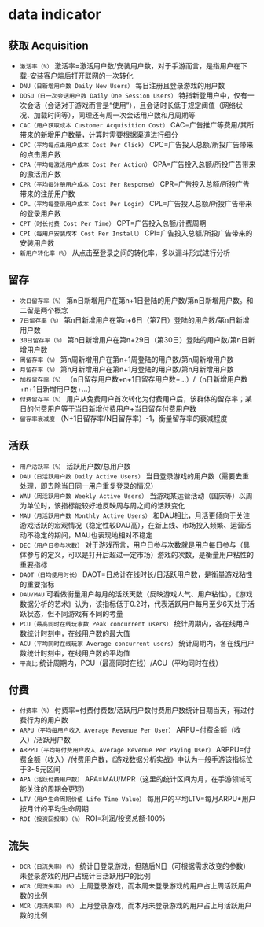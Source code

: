 # data indicator

## 获取 Acquisition

- `激活率（%）` 激活率=激活用户数/安装用户数，对于手游而言，是指用户在下载-安装客户端后打开联网的一次转化
- `DNU（日新增用户数 Daily New Users）` 每日注册且登录游戏的用户数
- `DOSU（日一次会话用户数 Daily One Session Users）` 特指新登用户中，仅有一次会话（会话对于游戏而言是“使用”），且会话时长低于规定阈值（网络状况、加载时间等），同理还有周一次会话用户数和月周期等
- `CAC（用户获取成本 Customer Acquisition Cost）` CAC=广告推广等费用/其所带来的新增用户数量，计算时需要根据渠道进行细分
- `CPC（平均每点击用户成本 Cost Per Click）` CPC=广告投入总额/所投广告带来的点击用户数
- `CPA（平均每激活用户成本 Cost Per Action）` CPA=广告投入总额/所投广告带来的激活用户数
- `CPR（平均每注册用户成本 Cost Per Response）` CPR=广告投入总额/所投广告带来的注册用户数
- `CPL（平均每登录用户成本 Cost Per Login）` CPL=广告投入总额/所投广告带来的登录用户数
- `CPT（时长付费 Cost Per Time）` CPT=广告投入总额/计费周期
- `CPI（每用户安装成本 Cost Per Install）` CPI=广告投入总额/所投广告带来的安装用户数
- `新用户转化率（%）` 从点击至登录之间的转化率，多以漏斗形式进行分析

## 留存

- `次日留存率（%）` 第n日新增用户在第n+1日登陆的用户数/第n日新增用户数。和二留是两个概念
- `7日留存率（%）` 第n日新增用户在第n+6日（第7日）登陆的用户数/第n日新增用户数
- `30日留存率（%）` 第n日新增用户在第n+29日（第30日）登陆的用户数/第n日新增用户数
- `周留存率（%）` 第n周新增用户在第n+1周登陆的用户数/第n周新增用户数
- `月留存率（%）` 第n月新增用户在第n+1月登陆的用户数/第n月新增用户数
- `加权留存率（%）` （n日留存用户数+n+1日留存用户数+...）/（n日新增用户数+n+1日新增用户数+...）
- `付费留存率（%）` 用户从免费用户首次转化为付费用户后，该群体的留存率；某日的付费用户等于当日新增付费用户+当日留存付费用户数
- `留存率衰减度` （N+1日留存率/N日留存率）-1，衡量留存率的衰减程度

## 活跃

- `用户活跃率（%）` 活跃用户数/总用户数
- `DAU（日活跃用户数 Daily Active Users）` 当日登录游戏的用户数（需要去重处理，即去除当日同一用户重复登录的情况）
- `WAU（周活跃用户数 Weekly Active Users）` 当游戏某运营活动（国庆等）以周为单位时，该指标能较好地反映周与周之间的活跃变化
- `MAU（月活跃用户数 Monthly Active Users）` 和DAU相比，月活更倾向于关注游戏活跃的宏观情况（稳定性较DAU高），在新上线、市场投入频繁、运营活动不稳定的期间，MAU也表现地相对不稳定
- `DEC（用户日参与次数）` 对于游戏而言，用户日参与次数就是用户每日参与（具体参与的定义，可以是打开后超过一定市场）游戏的次数，是衡量用户粘性的重要指标
- `DAOT（日均使用时长）` DAOT=日总计在线时长/日活跃用户数，是衡量游戏粘性的重要指标
- `DAU/MAU` 可看做衡量用户每月的活跃天数（反映游戏人气、用户粘性），《游戏数据分析的艺术》认为，该指标低于0.2时，代表活跃用户每月至少6天处于活跃状态，但不同游戏有不同的考量
- `PCU（最高同时在线玩家数 Peak concurrent users）` 统计周期内，各在线用户数统计时刻中，在线用户数的最大值
- `ACU（平均同时在线玩家 Average concurrent users）` 统计周期内，各在线用户数统计时刻中，在线用户数的平均值
- `平高比` 统计周期内，PCU（最高同时在线）/ACU（平均同时在线）

## 付费

- `付费率（%）` 付费率=付费付费数/活跃用户数付费用户数统计日期当天，有过付费行为的用户数
- `ARPU（平均每用户收入 Average Revenue Per User）` ARPU=付费金额（收入）/活跃用户数
- `ARPPU（平均每付费用户收入 Average Revenue Per Paying User）` ARPPU=付费金额（收入）/付费用户数，《游戏数据分析实战》中认为一般手游该指标位于3~5元区间
- `APA（活跃付费用户数）` APA=MAU/MPR（这里的统计区间为月，在手游领域可能关注的周期会更短）
- `LTV（用户生命周期价值 Life Time Value）` 每用户的平均LTV=每月ARPU*用户按月计的平均生命周期
- `ROI（投资回报率）（%）` ROI=利润/投资总额·100%

## 流失

- `DCR（日流失率）（%）` 统计日登录游戏，但随后N日（可根据需求改变的参数）未登录游戏的用户占统计日活跃用户的比例
- `WCR（周流失率）（%）` 上周登录游戏，而本周未登录游戏的用户占上周活跃用户数的比例
- `MCR（月流失率）（%）` 上月登录游戏，而本月未登录游戏的用户占上月活跃用户数的比例

